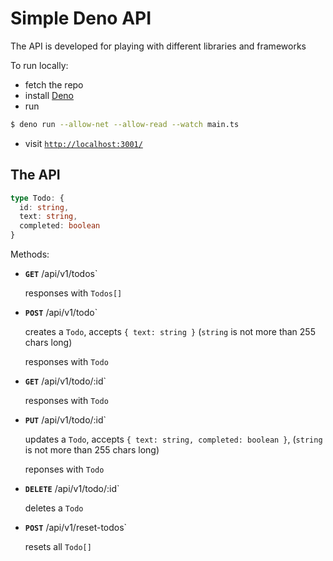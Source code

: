 # Simple Deno API

The API is developed for playing with different libraries and frameworks

To run locally:

* fetch the repo
* install [Deno](https://deno.land/#installation)
* run 
```bash
$ deno run --allow-net --allow-read --watch main.ts
```
* visit [`http://localhost:3001/`](`http://localhost:3001/`)

## The API

```typescript
type Todo: {
  id: string,
  text: string,
  completed: boolean
}
```
  

Methods:

*   **`GET`** /api/v1/todos`
    
    responses with `Todos[]`
    
*   **`POST`** /api/v1/todo`
    
    creates a `Todo`, accepts `{ text: string }` (`string` is not more than 255 chars long)
    
    responses with `Todo`
    
*   **`GET`** /api/v1/todo/:id`
    
    responses with `Todo`
    
*   **`PUT`** /api/v1/todo/:id`
    
    updates a `Todo`, accepts `{ text: string, completed: boolean }`, (`string` is not more than 255 chars long)
    
    reponses with `Todo`
    
*   **`DELETE`** /api/v1/todo/:id`
    
    deletes a `Todo`
    
*   **`POST`** /api/v1/reset-todos`
    
    resets all `Todo[]`